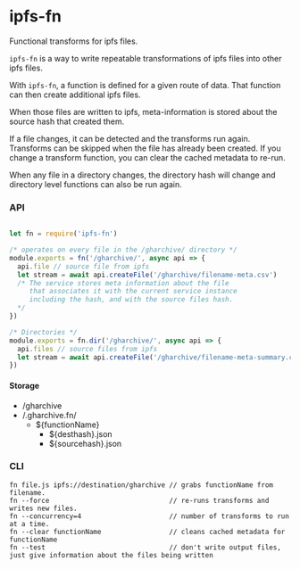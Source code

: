 # ipfs-fn

Functional transforms for ipfs files.

`ipfs-fn` is a way to write repeatable transformations of ipfs files into other ipfs files.

With `ipfs-fn`, a function is defined for a given route of data. That function can then create additional ipfs files.

When those files are written to ipfs, meta-information is stored about the source hash that created them.

If a file changes, it can be detected and the transforms run again. Transforms can be skipped when the file has already been created. If you change a transform function, you can clear the cached metadata to re-run.

When any file in a directory changes, the directory hash will change and directory level functions can also be run again.

### API

```javascript

let fn = require('ipfs-fn')

/* operates on every file in the /gharchive/ directory */
module.exports = fn('/gharchive/', async api => {
  api.file // source file from ipfs
  let stream = await api.createFile('/gharchive/filename-meta.csv')
  /* The service stores meta information about the file
     that associates it with the current service instance
     including the hash, and with the source files hash.
  */
})

/* Directories */
module.exports = fn.dir('/gharchive/', async api => {
  api.files // source files from ipfs
  let stream = await api.createFile('/gharchive/filename-meta-summary.csv')
})
```

#### Storage

- /gharchive
- /.gharchive.fn/
  - ${functionName}
    - ${desthash}.json
    - ${sourcehash}.json

### CLI

```
fn file.js ipfs://destination/gharchive // grabs functionName from filename.
fn --force                              // re-runs transforms and writes new files.
fn --concurrency=4                      // number of transforms to run at a time.
fn --clear functionName                 // cleans cached metadata for functionName
fn --test                               // don't write output files, just give information about the files being written
```
